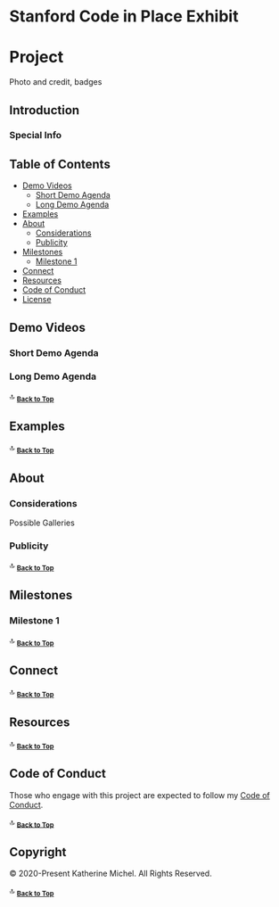 # Stanford Code in Place Exhibit

# Project

Photo and credit, badges

## Introduction

### Special Info

Table of Contents
-----------------

* [Demo Videos](#demo-videos)
  * [Short Demo Agenda](#short-demo-agenda)
  * [Long Demo Agenda](#long-demo-agenda)
* [Examples](#examples)
* [About](#about)
  * [Considerations](#considerations)
  * [Publicity](#publicity)
* [Milestones](#milestones)
  * [Milestone 1](#milestone-1)
* [Connect](#connect)
* [Resources](#resources)
* [Code of Conduct](#code-of-conduct)
* [License](#license)

## Demo Videos

### Short Demo Agenda

### Long Demo Agenda

:top: <sub>[**Back to Top**](#table-of-contents)</sub>

## Examples

:top: <sub>[**Back to Top**](#table-of-contents)</sub>

## About
  
### Considerations

Possible Galleries

<!--
https://www.wichitaartmuseum.org/exhibitions/current | WAM [Exhibitions - Current Exhibitions]
https://www.hutchinsonartcenter.net/what-we-do | What We Do — Hutchinson Art Center
https://www.hutchinsonartcenter.net/contact-us | Hutchinson Art Center
https://www.hutchgov.com/1225/Chamber-Art-Gallery | | Hutchinson, KS
-->

### Publicity

:top: <sub>[**Back to Top**](#table-of-contents)</sub>

## Milestones

### Milestone 1

:top: <sub>[**Back to Top**](#table-of-contents)</sub>

## Connect

:top: <sub>[**Back to Top**](#table-of-contents)</sub>

## Resources

:top: <sub>[**Back to Top**](#table-of-contents)</sub>

## Code of Conduct

Those who engage with this project are expected to follow my [Code of Conduct](https://github.com/KatherineMichel/.github/blob/master/CODE_OF_CONDUCT.md). 

:top: <sub>[**Back to Top**](#table-of-contents)</sub>

## Copyright

© 2020-Present Katherine Michel. All Rights Reserved.

:top: <sub>[**Back to Top**](#table-of-contents)</sub>
